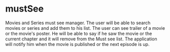 # mustSee
Movies and Series must see manager. The user will be able to search movies or series and add them to his list. The user can see trailer of a movie or the movie's poster. He will be able to say if he saw the movie or the current chapter and it will remove from the Must see list. The application will notify him when the movie is published or the next episode is up.